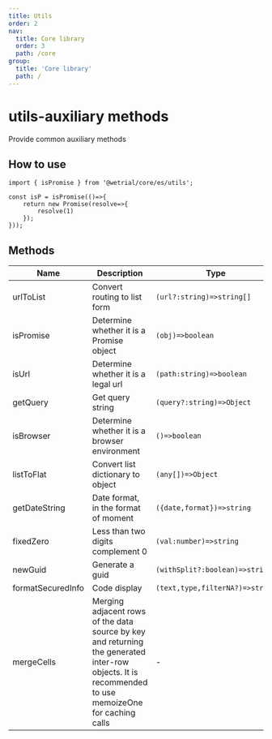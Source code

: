 ```yaml
---
title: Utils
order: 2
nav:
  title: Core library
  order: 3
  path: /core
group:
  title: 'Core library'
  path: /
---
```


# utils-auxiliary methods

Provide common auxiliary methods

## How to use

```tsx |pure
import { isPromise } from '@wetrial/core/es/utils';

const isP = isPromise(()=>{
    return new Promise(resolve=>{
        resolve(1)
    });
}));
```

## Methods

| Name | Description | Type |
| --- | --- | --- |
| urlToList | Convert routing to list form | `(url?:string)=>string[]` |
| isPromise | Determine whether it is a Promise object | `(obj)=>boolean` |
| isUrl | Determine whether it is a legal url | `(path:string)=>boolean` |
| getQuery | Get query string | `(query?:string)=>Object` |
| isBrowser | Determine whether it is a browser environment | `()=>boolean` |
| listToFlat | Convert list dictionary to object | `(any[])=>Object` |
| getDateString | Date format, in the format of moment | `({date,format})=>string` |
| fixedZero | Less than two digits complement 0 | `(val:number)=>string` |
| newGuid | Generate a guid | `(withSplit?:boolean)=>string` |
| formatSecuredInfo | Code display | `(text,type,filterNA?)=>string` |
| mergeCells | Merging adjacent rows of the data source by key and returning the generated inter-row objects. It is recommended to use memoizeOne for caching calls | - |
